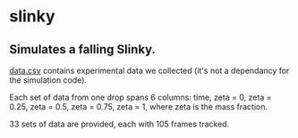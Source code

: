 # slinky
Simulates a falling Slinky.
--

[data.csv](data.csv) contains experimental data we collected (it's not a dependancy for the simulation code).

Each set of data from one drop spans 6 columns: time, zeta = 0, zeta = 0.25, zeta = 0.5, zeta = 0.75, zeta = 1, where zeta is the mass fraction.

33 sets of data are provided, each with 105 frames tracked.
